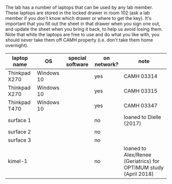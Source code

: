 The lab has a number of laptops that can be used by any lab member. These laptops are stored in the locked drawer in room 102 (ask a lab member if you don't know which drawer or where to get the key). It's important that you fill out the sheet in that drawer when you sign one out, and update the sheet when you bring it back, to help us avoid losing them. Note that while the laptops are free to use and do what you like with, you should never take them off CAMH property (i.e. don't take them home overnight).

laptop name | OS | special software | on network? | note
|--|--|--|--|--|
Thinkpad X270 | Windows 10 | | yes | CAMH 03314
Thinkpad X270 | Windows 10 | | yes | CAMH 03315
Thinkpad T470 | Windows 10 | | yes | CAMH 03347
surface 1 | | | no | loaned to Dielle (2017)
surface 2 | | | no |
surface 3 | | | no |
kimel-1   | | | no | loaned to Alex/Renee (Geriatrics) for OPTIMUM study (April 2018)